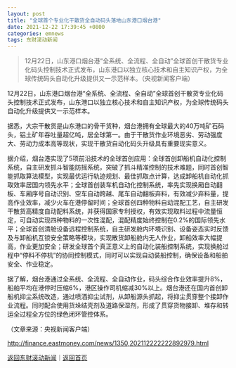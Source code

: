 ```yaml
---
layout: post
title: "全球首个专业化干散货全自动码头落地山东港口烟台港"
date: 2021-12-22 17:39:45 +0800
categories: emnews
tags: 东财滚动新闻
---
```

> 12月22日，山东港口烟台港“全系统、全流程、全自动”全球首创干散货专业化码头控制技术正式发布，山东港口以独立核心技术和自主知识产权，为全球传统码头自动化升级提供又一示范样本。（央视新闻客户端）

<p>12月22日，山东港口烟台港“全系统、全流程、全自动”全球首创干散货专业化码头控制技术正式发布，山东港口以独立核心技术和自主知识产权，为全球传统码头自动化升级提供又一示范样本。</p>
 <p>据悉，大宗干散货是山东港口的骨干货种，烟台港拥有全球最大的40万吨矿石码头，铝土矿年吞吐量超亿吨，居全球第一。由于干散货作业环境恶劣、劳动强度大、劳动力成本高等现状，实现干散货自动化码头升级具有重要现实意义。</p>
 <p>据介绍，烟台港实现了5项前沿技术的全球首创应用：全球首创卸船机自动化控制系统，自主研发抓斗智能防摇系统，突破了抓斗精准控制的技术难题，同时首创智能抓取算法模型，实现最优运行轨迹规划、最佳抓取点计算，达成卸船机自动化抓取效率居国内领先水平；全球首创装车机自动化控制系统，率先实现换厢自动翻板、车厢序号自动识别、空车自动跨越、尾车自动翻板弃料，有效减少弃料量，提高作业效率，减少火车在港停留时间；全球首创四种物料自动混配工艺，自主研发干散货高精度自动配料系统，并获得国家专利授权，有效实现取料过程中流量恒定，可自动实现四种物料的一次性混配，混配精度始终控制在0.2%的国际领先水平；全球首创清舱设备远程控制系统，自主研发舱内环境识别、设备姿态实时反馈及与卸船机互锁安全策略等模块，实现散货卸船舱内无人作业，卸船效率大幅提高，作业更加安全；研发全球首个真正意义上的自动化装船控制系统，实现换舱过程中“停料不停机”的协同控制模式，同时可以实现自动装船控制，确保设备和船舶安全、作业稳定。</p>
 <p>据了解，烟台港通过全系统、全流程、全自动作业，码头综合作业效率提升8%，船舶平均在港停时压缩6%，港区操作司机缩减30%以上。烟台港还在国内首创卸船机抑尘系统改造，通过喷洒抑尘试剂，从卸船源头抓起，将抑尘贯穿整个接卸作业流程。同时配合使用货垛结壳剂及道路保湿剂，形成了贯穿货物接卸、堆存和转运全过程全方位的绿色闭环管控体系。</p><p class="em_media">（文章来源：央视新闻客户端）</p>

<http://finance.eastmoney.com/news/1350,202112222222892979.html>

[返回东财滚动新闻](//finews.withounder.com/emnews/)｜[返回首页](//finews.withounder.com/)